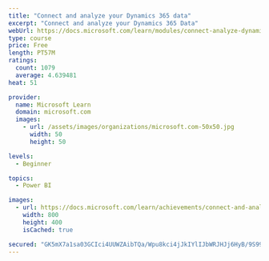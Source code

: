 ```yaml
---
title: "Connect and analyze your Dynamics 365 data​"
excerpt: "Connect and analyze your Dynamics 365 Data​"
webUrl: https://docs.microsoft.com/learn/modules/connect-analyze-dynamics-365-data/
type: course
price: Free
length: PT57M
ratings:
  count: 1079
  average: 4.639481
heat: 51

provider:
  name: Microsoft Learn
  domain: microsoft.com
  images:
    - url: /assets/images/organizations/microsoft.com-50x50.jpg
      width: 50
      height: 50

levels:
  - Beginner

topics:
  - Power BI

images:
  - url: https://docs.microsoft.com/learn/achievements/connect-and-analyze-your-microsoft-dynamics-365-data-social.png
    width: 800
    height: 400
    isCached: true

secured: "GK5mX7a1sa03GCIci4UUWZAibTQa/Wpu8kci4jJkIYlIJbWRJHJj6HyB/9S99ib4puS8YUAzbbkpSOUBPWiupcAdBVavzzhhQMKITPSrRMTEB/9rxhldAYAcogsXF2IPlJtMFPjpQ+xb+Rb4c64h+736Lk8J52iHWvL9A9oeHYL54LzfNBCxR6ht12GFhFSc/QT1CktDz8dcA2pvqFLaLXbi0adBCzYY3Y3gmeDjHiXQFc5eAtglAGSVBzj2lJHkUZyh3KnVg6UtwY73xddAqgI3wRePBUH0v/Mgk/lg9rndU2HUzbD3yO2p64Q5qp11gtIGqhQ/7wOFDENx5If1/Sy+kD98h7+OtUtQaNcAQhjPAh3KU63xTFbDWSgAvfJHgX+RNaR90hXPD+ddHCOHfJFuX3BIq+Oa2/VQRdMD2ww=;SGKPVc1cgRs6oZCnPpte9g=="
---
```


